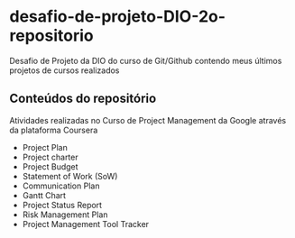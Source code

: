 # desafio-de-projeto-DIO-2o-repositorio
Desafio de Projeto da DIO do curso de Git/Github contendo meus últimos projetos de cursos realizados


## Conteúdos do repositório
Atividades realizadas no Curso de Project Management da Google através da plataforma Coursera
- Project Plan
- Project charter
- Project Budget
- Statement of Work (SoW)
- Communication Plan
- Gantt Chart
- Project Status Report
- Risk Management Plan
- Project Management Tool Tracker
